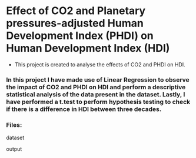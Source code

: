 # Effect of CO2 and Planetary pressures-adjusted Human Development Index (PHDI) on Human Development Index (HDI)

- This project is created to analyse the effects of CO2 and PHDI on HDI.

### In this project I have made use of Linear Regression to observe the impact of CO2 and PHDI on HDI and perform a descriptive statistical analysis of the data present in the dataset. Lastly, I have performed a t.test to perform hypothesis testing to check if there is a difference in HDI between three decades.

### Files:
dataset

output

